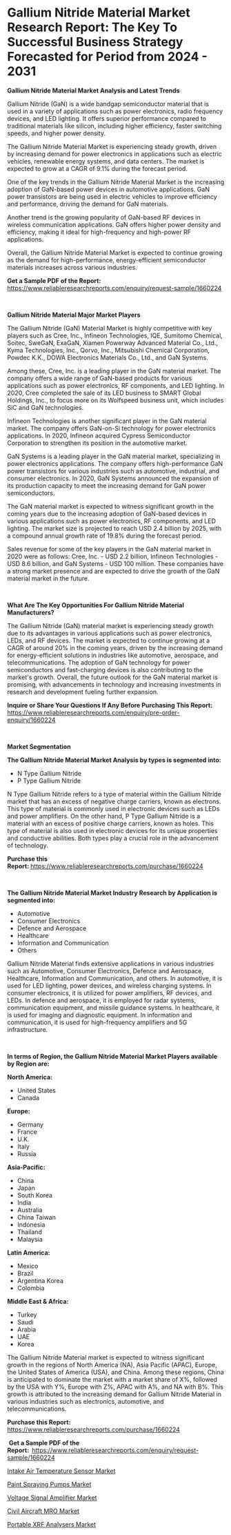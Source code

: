 <p><h1>Gallium Nitride Material Market Research Report: The Key To Successful Business Strategy Forecasted for Period from 2024 - 2031</h1></p><p><strong>Gallium Nitride Material Market Analysis and Latest Trends</strong></p>
<p><p>Gallium Nitride (GaN) is a wide bandgap semiconductor material that is used in a variety of applications such as power electronics, radio frequency devices, and LED lighting. It offers superior performance compared to traditional materials like silicon, including higher efficiency, faster switching speeds, and higher power density.</p><p>The Gallium Nitride Material Market is experiencing steady growth, driven by increasing demand for power electronics in applications such as electric vehicles, renewable energy systems, and data centers. The market is expected to grow at a CAGR of 9.1% during the forecast period.</p><p>One of the key trends in the Gallium Nitride Material Market is the increasing adoption of GaN-based power devices in automotive applications. GaN power transistors are being used in electric vehicles to improve efficiency and performance, driving the demand for GaN materials.</p><p>Another trend is the growing popularity of GaN-based RF devices in wireless communication applications. GaN offers higher power density and efficiency, making it ideal for high-frequency and high-power RF applications.</p><p>Overall, the Gallium Nitride Material Market is expected to continue growing as the demand for high-performance, energy-efficient semiconductor materials increases across various industries.</p></p>
<p><strong>Get a Sample PDF of the Report:&nbsp;</strong> <a href="https://www.reliableresearchreports.com/enquiry/request-sample/1660224">https://www.reliableresearchreports.com/enquiry/request-sample/1660224</a></p>
<p>&nbsp;</p>
<p><strong>Gallium Nitride Material Major Market Players</strong></p>
<p><p>The Gallium Nitride (GaN) Material Market is highly competitive with key players such as Cree, Inc., Infineon Technologies, IQE, Sumitomo Chemical, Soitec, SweGaN, ExaGaN, Xiamen Powerway Advanced Material Co., Ltd., Kyma Technologies, Inc., Qorvo, Inc., Mitsubishi Chemical Corporation, Powdec K.K., DOWA Electronics Materials Co., Ltd., and GaN Systems.</p><p>Among these, Cree, Inc. is a leading player in the GaN material market. The company offers a wide range of GaN-based products for various applications such as power electronics, RF components, and LED lighting. In 2020, Cree completed the sale of its LED business to SMART Global Holdings, Inc., to focus more on its Wolfspeed business unit, which includes SiC and GaN technologies.</p><p>Infineon Technologies is another significant player in the GaN material market. The company offers GaN-on-Si technology for power electronics applications. In 2020, Infineon acquired Cypress Semiconductor Corporation to strengthen its position in the automotive market.</p><p>GaN Systems is a leading player in the GaN material market, specializing in power electronics applications. The company offers high-performance GaN power transistors for various industries such as automotive, industrial, and consumer electronics. In 2020, GaN Systems announced the expansion of its production capacity to meet the increasing demand for GaN power semiconductors.</p><p>The GaN material market is expected to witness significant growth in the coming years due to the increasing adoption of GaN-based devices in various applications such as power electronics, RF components, and LED lighting. The market size is projected to reach USD 2.4 billion by 2025, with a compound annual growth rate of 19.8% during the forecast period.</p><p>Sales revenue for some of the key players in the GaN material market in 2020 were as follows: Cree, Inc. - USD 2.2 billion, Infineon Technologies - USD 8.6 billion, and GaN Systems - USD 100 million. These companies have a strong market presence and are expected to drive the growth of the GaN material market in the future.</p></p>
<p>&nbsp;</p>
<p><strong>What Are The Key Opportunities For Gallium Nitride Material Manufacturers?</strong></p>
<p><p>The Gallium Nitride (GaN) material market is experiencing steady growth due to its advantages in various applications such as power electronics, LEDs, and RF devices. The market is expected to continue growing at a CAGR of around 20% in the coming years, driven by the increasing demand for energy-efficient solutions in industries like automotive, aerospace, and telecommunications. The adoption of GaN technology for power semiconductors and fast-charging devices is also contributing to the market's growth. Overall, the future outlook for the GaN material market is promising, with advancements in technology and increasing investments in research and development fueling further expansion.</p></p>
<p><strong>Inquire or Share Your Questions If Any Before Purchasing This Report:</strong> <a href="https://www.reliableresearchreports.com/enquiry/pre-order-enquiry/1660224">https://www.reliableresearchreports.com/enquiry/pre-order-enquiry/1660224</a></p>
<p>&nbsp;</p>
<p><strong>Market Segmentation</strong></p>
<p><strong>The Gallium Nitride Material Market Analysis by types is segmented into:</strong></p>
<p><ul><li>N Type Gallium Nitride</li><li>P Type Gallium Nitride</li></ul></p>
<p><p>N Type Gallium Nitride refers to a type of material within the Gallium Nitride market that has an excess of negative charge carriers, known as electrons. This type of material is commonly used in electronic devices such as LEDs and power amplifiers. On the other hand, P Type Gallium Nitride is a material with an excess of positive charge carriers, known as holes. This type of material is also used in electronic devices for its unique properties and conductive abilities. Both types play a crucial role in the advancement of technology.</p></p>
<p><strong>Purchase this Report:&nbsp;</strong><a href="https://www.reliableresearchreports.com/purchase/1660224">https://www.reliableresearchreports.com/purchase/1660224</a></p>
<p>&nbsp;</p>
<p><strong>The Gallium Nitride Material Market Industry Research by Application is segmented into:</strong></p>
<p><ul><li>Automotive</li><li>Consumer Electronics</li><li>Defence and Aerospace</li><li>Healthcare</li><li>Information and Communication</li><li>Others</li></ul></p>
<p><p>Gallium Nitride Material finds extensive applications in various industries such as Automotive, Consumer Electronics, Defence and Aerospace, Healthcare, Information and Communication, and others. In automotive, it is used for LED lighting, power devices, and wireless charging systems. In consumer electronics, it is utilized for power amplifiers, RF devices, and LEDs. In defence and aerospace, it is employed for radar systems, communication equipment, and missile guidance systems. In healthcare, it is used for imaging and diagnostic equipment. In information and communication, it is used for high-frequency amplifiers and 5G infrastructure.</p></p>
<p>&nbsp;</p>
<p><strong>In terms of Region, the Gallium Nitride Material Market Players available by Region are:</strong></p>
<p>
    <p> <strong> North America: </strong>
        <ul>
            <li>United States</li>
            <li>Canada</li>
        </ul>
        </p> 
    <p> <strong> Europe: </strong>
        <ul>
            <li>Germany</li>
            <li>France</li>
            <li>U.K.</li>
            <li>Italy</li>
            <li>Russia</li>
        </ul>
        </p> 
    <p> <strong> Asia-Pacific: </strong>
        <ul>
            <li>China</li>
            <li>Japan</li>
            <li>South Korea</li>
            <li>India</li>
            <li>Australia</li>
            <li>China Taiwan</li>
            <li>Indonesia</li>
            <li>Thailand</li>
            <li>Malaysia</li>
        </ul>
        </p> 
    <p> <strong> Latin America: </strong>
        <ul>
            <li>Mexico</li>
            <li>Brazil</li>
            <li>Argentina Korea</li>
            <li>Colombia</li>
        </ul>
        </p> 
    <p> <strong> Middle East & Africa: </strong>
        <ul>
            <li>Turkey</li>
            <li>Saudi</li>
            <li>Arabia</li>
            <li>UAE</li>
            <li>Korea</li>
        </ul>
    </p>
    </p>
<p><p>The Gallium Nitride Material market is expected to witness significant growth in the regions of North America (NA), Asia Pacific (APAC), Europe, the United States of America (USA), and China. Among these regions, China is anticipated to dominate the market with a market share of X%, followed by the USA with Y%, Europe with Z%, APAC with A%, and NA with B%. This growth is attributed to the increasing demand for Gallium Nitride Material in various industries such as electronics, automotive, and telecommunications.</p></p>
<p><strong>Purchase this Report: </strong><a href="https://www.reliableresearchreports.com/purchase/1660224">https://www.reliableresearchreports.com/purchase/1660224</a></p>
<p>&nbsp;<strong>Get a Sample PDF of the Report:&nbsp;&nbsp;</strong><a href="https://www.reliableresearchreports.com/enquiry/request-sample/1660224">https://www.reliableresearchreports.com/enquiry/request-sample/1660224</a></p>
<p><strong></strong></p>
<p><p><a href="https://view.publitas.com/reportprime-1/intake-air-temperature-sensor-market-a-comprehensive-report-of-its-market-share-growth-trends-2024-2031/">Intake Air Temperature Sensor Market</a></p><p><a href="https://pretty-mail-caf.notion.site/Paint-Spraying-Pumps-Market-Size-Global-Industry-Overview-Market-Segmentation-and-Forecast-2024-t-a1a98af13c94431d8dcd1fabc087f152">Paint Spraying Pumps Market</a></p><p><a href="https://view.publitas.com/reportprime-1/voltage-signal-amplifier-market-a-comprehensive-report-of-its-market-share-growth-trends-2024-2031/">Voltage Signal Amplifier Market</a></p><p><a href="https://flame-sidecar-702.notion.site/Civil-Aircraft-MRO-Market-with-the-goal-of-estimating-the-market-size-and-future-growth-potential-of-a21cbce969914d688f14815655f10ffa">Civil Aircraft MRO Market</a></p><p><a href="https://full-wildebeest-80b.notion.site/Portable-XRF-Analysers-Market-Provides-Detailed-Segmentation-of-this-Market-based-on-Type-Applicati-37376f5e404c4ba79079260b07fc66c3">Portable XRF Analysers Market</a></p></p>